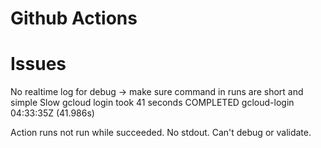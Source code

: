 Github Actions
===

# Issues

No realtime log for debug -> make sure command in runs are short and simple
Slow gcloud login took 41 seconds
COMPLETED gcloud-login 04:33:35Z (41.986s)

Action runs not run while succeeded.
No stdout. Can't debug or validate.
